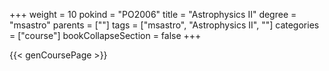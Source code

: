 +++
weight = 10
pokind = "PO2006"
title = "Astrophysics II"
degree = "msastro"
parents = [""]
tags = ["msastro", "Astrophysics II", ""]
categories = ["course"]
bookCollapseSection = false
+++

{{< genCoursePage >}}

